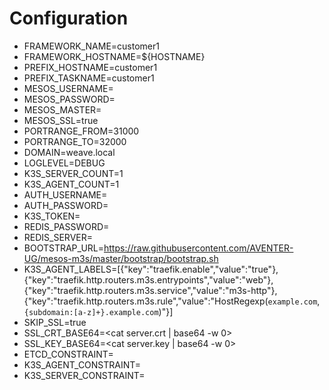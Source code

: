 # Configuration


- FRAMEWORK_NAME=customer1
- FRAMEWORK_HOSTNAME=${HOSTNAME}
- PREFIX_HOSTNAME=customer1
- PREFIX_TASKNAME=customer1
- MESOS_USERNAME=
- MESOS_PASSWORD=
- MESOS_MASTER=
- MESOS_SSL=true
- PORTRANGE_FROM=31000
- PORTRANGE_TO=32000
- DOMAIN=weave.local
- LOGLEVEL=DEBUG
- K3S_SERVER_COUNT=1
- K3S_AGENT_COUNT=1
- AUTH_USERNAME=
- AUTH_PASSWORD=
- K3S_TOKEN=
- REDIS_PASSWORD=
- REDIS_SERVER=
- BOOTSTRAP_URL=https://raw.githubusercontent.com/AVENTER-UG/mesos-m3s/master/bootstrap/bootstrap.sh
- K3S_AGENT_LABELS=[{"key":"traefik.enable","value":"true"},{"key":"traefik.http.routers.m3s.entrypoints","value":"web"},{"key":"traefik.http.routers.m3s.service","value":"m3s-http"},{"key":"traefik.http.routers.m3s.rule","value":"HostRegexp(`example.com`, `{subdomain:[a-z]+}.example.com`)"}]
- SKIP_SSL=true
- SSL_CRT_BASE64=<cat server.crt | base64 -w 0>
- SSL_KEY_BASE64=<cat server.key | base64 -w 0>
- ETCD_CONSTRAINT=
- K3S_AGENT_CONSTRAINT=
- K3S_SERVER_CONSTRAINT=
